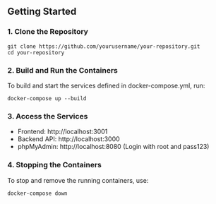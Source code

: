 ## Getting Started

### 1. Clone the Repository

```
git clone https://github.com/yourusername/your-repository.git
cd your-repository
```
### 2. Build and Run the Containers
To build and start the services defined in docker-compose.yml, run:
```
docker-compose up --build
```
### 3. Access the Services
- Frontend: http://localhost:3001
- Backend API: http://localhost:3000
- phpMyAdmin: http://localhost:8080 (Login with root and pass123)

### 4. Stopping the Containers
To stop and remove the running containers, use:
```
docker-compose down
```

